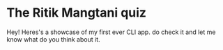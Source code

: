 # The Ritik Mangtani quiz
Hey!
Heres's a showcase of my first ever CLI app. do check it and let me know what do you think about it.
